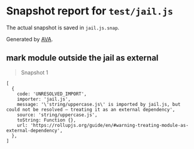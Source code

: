 # Snapshot report for `test/jail.js`

The actual snapshot is saved in `jail.js.snap`.

Generated by [AVA](https://ava.li).

## mark module outside the jail as external

> Snapshot 1

    [
      {
        code: 'UNRESOLVED_IMPORT',
        importer: 'jail.js',
        message: '\'string/uppercase.js\' is imported by jail.js, but could not be resolved – treating it as an external dependency',
        source: 'string/uppercase.js',
        toString: Function {},
        url: 'https://rollupjs.org/guide/en/#warning-treating-module-as-external-dependency',
      },
    ]
